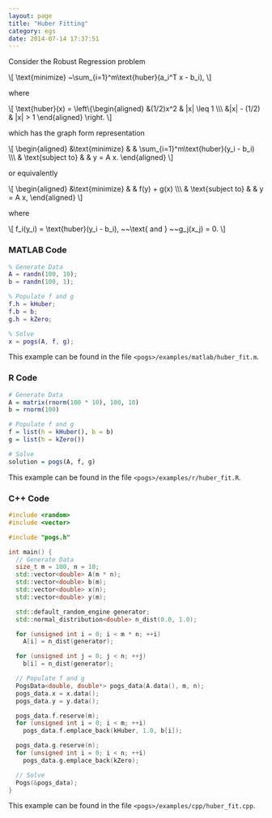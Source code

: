 ```yaml
---
layout: page
title: "Huber Fitting"
category: egs
date: 2014-07-14 17:37:51
---
```


Consider the Robust Regression problem

\\[
  \\text{minimize} ~\\sum\_{i=1}^m\\text{huber}(a\_i^T x - b\_i),
\\]

where

\\[
  \\text{huber}(x) = \\left\\{\begin{aligned} &(1/2)x^2 & \|x\| \\leq 1 \\\\\\ &\|x\| - (1/2) & \|x\| > 1 \\end{aligned} \\right.
\\]

which has the graph form representation

\\[
	\\begin{aligned}
    &\\text{minimize}
    & & \\sum\_{i=1}^m\\text{huber}(y_i - b\_i) \\\\\\
    & \\text{subject to}
    & & y = A x.
	\\end{aligned}
\\]

or equivalently

\\[
	\\begin{aligned}
    &\\text{minimize}
    & & f(y) + g(x)  \\\\\\
    & \\text{subject to}
    & & y = A x,
	\\end{aligned}
\\]

where

\\[
  f_i(y\_i) = \\text{huber}(y_i - b\_i), ~~\\text{ and } ~~g\_j(x\_j) = 0.
\\]


### MATLAB Code

~~~ matlab
% Generate Data
A = randn(100, 10);
b = randn(100, 1);

% Populate f and g
f.h = kHuber;
f.b = b;
g.h = kZero;

% Solve
x = pogs(A, f, g);
~~~

This example can be found in the file `<pogs>/examples/matlab/huber_fit.m`.


### R Code

~~~ r
# Generate Data
A = matrix(rnorm(100 * 10), 100, 10)
b = rnorm(100)

# Populate f and g
f = list(h = kHuber(), b = b)
g = list(h = kZero())

# Solve
solution = pogs(A, f, g)
~~~

This example can be found in the file `<pogs>/examples/r/huber_fit.R`.


### C++ Code

~~~ cpp
#include <random>
#include <vector>

#include "pogs.h"

int main() {
  // Generate Data
  size_t m = 100, n = 10;
  std::vector<double> A(m * n);
  std::vector<double> b(m);
  std::vector<double> x(n);
  std::vector<double> y(m);

  std::default_random_engine generator;
  std::normal_distribution<double> n_dist(0.0, 1.0);

  for (unsigned int i = 0; i < m * n; ++i)
    A[i] = n_dist(generator);

  for (unsigned int j = 0; j < n; ++j)
    b[i] = n_dist(generator);

  // Populate f and g
  PogsData<double, double*> pogs_data(A.data(), m, n);
  pogs_data.x = x.data();
  pogs_data.y = y.data();

  pogs_data.f.reserve(m);
  for (unsigned int i = 0; i < m; ++i)
    pogs_data.f.emplace_back(kHuber, 1.0, b[i]);

  pogs_data.g.reserve(n);
  for (unsigned int i = 0; i < n; ++i)
    pogs_data.g.emplace_back(kZero);

  // Solve
  Pogs(&pogs_data);
}
~~~

This example can be found in the file `<pogs>/examples/cpp/huber_fit.cpp`.

